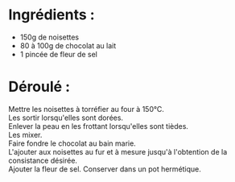 # Ingrédients :

* 150g de noisettes
* 80 à 100g de chocolat au lait
* 1 pincée de fleur de sel

# Déroulé :

Mettre les noisettes à torréfier au four à 150°C.  
Les sortir lorsqu'elles sont dorées.  
Enlever la peau en les frottant lorsqu'elles sont tièdes.  
Les mixer.  
Faire fondre le chocolat au bain marie.  
L'ajouter aux noisettes au fur et à mesure jusqu'à l'obtention de la consistance désirée.  
Ajouter la fleur de sel.
Conserver dans un pot hermétique.
